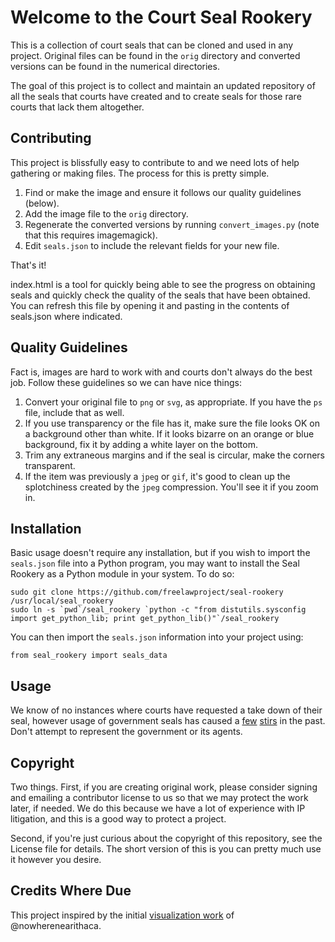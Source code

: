 
Welcome to the Court Seal Rookery
=================================

This is a collection of court seals that can be cloned and used in any project.
Original files can be found in the `orig` directory and converted versions can
be found in the numerical directories.

The goal of this project is to collect and maintain an updated repository of all
the seals that courts have created and to create seals for those rare courts
that lack them altogether.


Contributing
------------

This project is blissfully easy to contribute to and we need lots of help
gathering or making files. The process for this is pretty simple.

 1. Find or make the image and ensure it follows our quality guidelines
 (below).
 1. Add the image file to the `orig` directory.
 1. Regenerate the converted versions by running `convert_images.py` (note that
 this requires imagemagick).
 1. Edit `seals.json` to include the relevant fields for your new file.

That's it!

index.html is a tool for quickly being able to see the progress on obtaining
seals and quickly check the quality of the seals that have been obtained.
You can refresh this file by opening it and pasting in the contents of
seals.json where indicated.


Quality Guidelines
------------------

Fact is, images are hard to work with and courts don't always do the best job.
Follow these guidelines so we can have nice things:

1. Convert your original file to `png` or `svg`, as appropriate. If you have the
`ps` file, include that as well.
1. If you use transparency or the file has it, make sure the file looks OK on
a background other than white. If it looks bizarre on an orange or blue
background, fix it by adding a white layer on the bottom.
1. Trim any extraneous margins and if the seal is circular, make the corners
transparent.
1. If the item was previously a `jpeg` or `gif`, it's good to clean up the
splotchiness created by the `jpeg` compression. You'll see it if you zoom in.


Installation
------------

Basic usage doesn't require any installation, but if you wish to import the
`seals.json` file into a Python program, you may want to install the Seal
Rookery as a Python module in your system. To do so:

    sudo git clone https://github.com/freelawproject/seal-rookery /usr/local/seal_rookery
    sudo ln -s `pwd`/seal_rookery `python -c "from distutils.sysconfig import get_python_lib; print get_python_lib()"`/seal_rookery

You can then import the `seals.json` information into your project using:

    from seal_rookery import seals_data

Usage
-----

We know of no instances where courts have requested a take down of their seal,
however usage of government seals has caused a [few][3] [stirs][2] in the past.
Don't attempt to represent the government or its agents.


Copyright
---------

Two things. First, if you are creating original work, please consider signing
and emailing a contributor license to us so that we may protect the work later,
if needed. We do this because we have a lot of experience with IP litigation,
and this is a good way to protect a project.

Second, if you're just curious about the copyright of this repository, see the
License file for details. The short version of this is you can pretty much use
it however you desire.


Credits Where Due
-----------------

This project inspired by the initial [visualization work][1] of
@nowherenearithaca.

[1]: https://d57dd304fefca1aa423fea1b4dc59f23c06dd95e.googledrive.com/host/0B2GQktu-wcTiWm82NGt5MTZreHM/
[2]: http://www.nytimes.com/2010/08/03/us/03fbi.html
[3]: https://www.publicknowledge.org/news-blog/blogs/nsa-spying-fine-trademark-infringement-crosse
